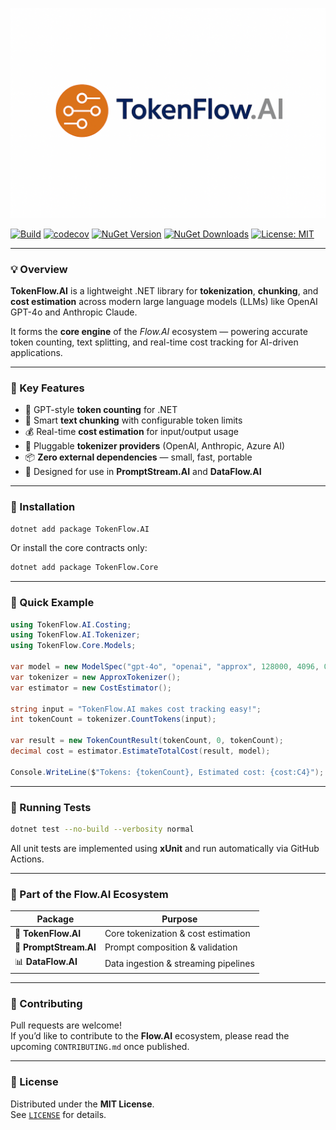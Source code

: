 ![TokenFlow.AI](assets/logo.png)

[![Build](https://github.com/AndrewClements84/TokenFlow.AI/actions/workflows/dotnet.yml/badge.svg)](https://github.com/AndrewClements84/TokenFlow.AI/actions)
[![codecov](https://codecov.io/gh/AndrewClements84/TokenFlow.AI/branch/master/graph/badge.svg)](https://codecov.io/gh/AndrewClements84/TokenFlow.AI)
[![NuGet Version](https://img.shields.io/nuget/v/TokenFlow.AI.svg?logo=nuget&cacheSeconds=3600)](https://www.nuget.org/packages/TokenFlow.AI)
[![NuGet Downloads](https://img.shields.io/nuget/dt/TokenFlow.AI.svg)](https://www.nuget.org/packages/TokenFlow.AI)
[![License: MIT](https://img.shields.io/badge/License-MIT-green.svg)](LICENSE)

---

### 💡 Overview

**TokenFlow.AI** is a lightweight .NET library for **tokenization**, **chunking**, and **cost estimation** across modern large language models (LLMs) like OpenAI GPT-4o and Anthropic Claude.

It forms the **core engine** of the *Flow.AI* ecosystem — powering accurate token counting, text splitting, and real-time cost tracking for AI-driven applications.

---

### 🧩 Key Features

- 🔢 GPT-style **token counting** for .NET  
- 🧱 Smart **text chunking** with configurable token limits  
- 💰 Real-time **cost estimation** for input/output usage  
- 🔌 Pluggable **tokenizer providers** (OpenAI, Anthropic, Azure AI)  
- 📦 **Zero external dependencies** — small, fast, portable  
- 🧠 Designed for use in **PromptStream.AI** and **DataFlow.AI**

---

### 🚀 Installation

```bash
dotnet add package TokenFlow.AI
```

Or install the core contracts only:

```bash
dotnet add package TokenFlow.Core
```

---

### 🧠 Quick Example

```csharp
using TokenFlow.AI.Costing;
using TokenFlow.AI.Tokenizer;
using TokenFlow.Core.Models;

var model = new ModelSpec("gpt-4o", "openai", "approx", 128000, 4096, 0.01m, 0.03m);
var tokenizer = new ApproxTokenizer();
var estimator = new CostEstimator();

string input = "TokenFlow.AI makes cost tracking easy!";
int tokenCount = tokenizer.CountTokens(input);

var result = new TokenCountResult(tokenCount, 0, tokenCount);
decimal cost = estimator.EstimateTotalCost(result, model);

Console.WriteLine($"Tokens: {tokenCount}, Estimated cost: {cost:C4}");
```

---

### 🧪 Running Tests

```bash
dotnet test --no-build --verbosity normal
```

All unit tests are implemented using **xUnit** and run automatically via GitHub Actions.

---

### 🧭 Part of the Flow.AI Ecosystem

| Package | Purpose |
|----------|----------|
| 🧠 **TokenFlow.AI** | Core tokenization & cost estimation |
| 💬 **PromptStream.AI** | Prompt composition & validation |
| 📊 **DataFlow.AI** | Data ingestion & streaming pipelines |

---

### 💬 Contributing

Pull requests are welcome!  
If you’d like to contribute to the **Flow.AI** ecosystem, please read the upcoming `CONTRIBUTING.md` once published.

---

### 🪪 License

Distributed under the **MIT License**.  
See [`LICENSE`](LICENSE) for details.

